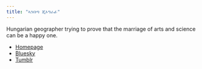 ```yaml
---
title: "ኣንበጣ ጂኦግራፊ"
---
```


Hungarian geographer trying to prove that the marriage of arts and science can be a happy one.

- [Homepage](https://www.grasshoppergeography.com/)
- [Bluesky](https://bsky.app/profile/grasshoppergeo.bsky.social)
- [Tumblr](https://www.tumblr.com/grasshoppergeography)

